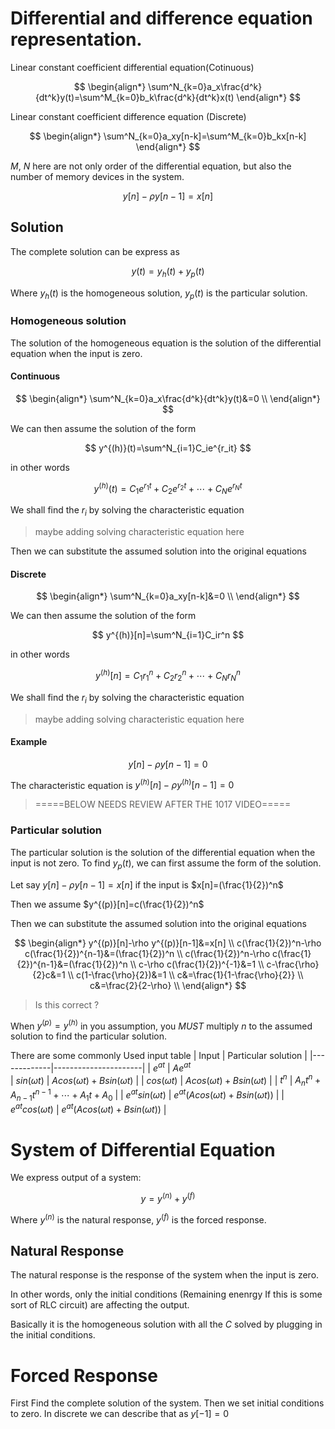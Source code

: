 # Differential and difference equation representation.

Linear constant coefficient differential equation(Cotinuous)

$$
\begin{align*}
\sum^N_{k=0}a_x\frac{d^k}{dt^k}y(t)=\sum^M_{k=0}b_k\frac{d^k}{dt^k}x(t)
\end{align*}
$$

Linear constant coefficient difference equation (Discrete)

$$
\begin{align*}
\sum^N_{k=0}a_xy[n-k]=\sum^M_{k=0}b_kx[n-k]
\end{align*}
$$

$M$, $N$ here are not only order of the differential equation, but also the number of memory devices in the system.


$$
y[n]-\rho y[n-1]=x[n]
$$
## Solution
The complete solution can be express as

$$ y(t) = y_h(t) + y_p(t) $$

Where $y_h(t)$ is the homogeneous solution, $y_p(t)$ is the particular solution.

### Homogeneous solution
The solution of the homogeneous equation is the solution of the differential equation when the input is zero.

#### Continuous

$$
\begin{align*}
\sum^N_{k=0}a_x\frac{d^k}{dt^k}y(t)&=0 \\
\end{align*}
$$

We can then assume the solution of the form

$$
y^{(h)}(t)=\sum^N_{i=1}C_ie^{r_it}
$$

in other words

$$
y^{(h)}(t)=C_1e^{r_1t}+C_2e^{r_2t}+\cdots+C_Ne^{r_Nt}
$$

We shall find the $r_i$ by solving the characteristic equation
> maybe adding solving characteristic equation here

Then we can substitute the assumed solution into the original equations

#### Discrete

$$
\begin{align*}
\sum^N_{k=0}a_xy[n-k]&=0 \\
\end{align*}
$$

We can then assume the solution of the form

$$
y^{(h)}[n]=\sum^N_{i=1}C_ir^n
$$

in other words

$$
y^{(h)}[n]=C_1r_1^n+C_2r_2^n+\cdots+C_Nr_N^n
$$

We shall find the $r_i$ by solving the characteristic equation
> maybe adding solving characteristic equation here


#### Example

$$ y[n]-\rho y[n-1]=0 $$

The characteristic equation is $y^{(h)}[n]-\rho y^{(h)}[n-1]=0$  


> =====BELOW NEEDS REVIEW AFTER THE 1017 VIDEO=====
### Particular solution
The particular solution is the solution of the differential equation when the input is not zero. 
To find $y_p(t)$, we can first assume the form of the solution.

Let say $y[n]-\rho y[n-1]=x[n]$ if the input is $x[n]=(\frac{1}{2})^n$

Then we assume $y^{(p)}[n]=c(\frac{1}{2})^n$
  
  Then we can substitute the assumed solution into the original equations
  
  $$
  \begin{align*}
  y^{(p)}[n]-\rho y^{(p)}[n-1]&=x[n] \\
  c(\frac{1}{2})^n-\rho c(\frac{1}{2})^{n-1}&=(\frac{1}{2})^n \\
  c(\frac{1}{2})^n-\rho c(\frac{1}{2})^{n-1}&=(\frac{1}{2})^n \\
  c-\rho c(\frac{1}{2})^{-1}&=1 \\
  c-\frac{\rho}{2}c&=1 \\
  c(1-\frac{\rho}{2})&=1 \\
  c&=\frac{1}{1-\frac{\rho}{2}} \\
  c&=\frac{2}{2-\rho} \\
  \end{align*}
  $$
> Is this correct ?

  When $y^{(p)} = y^{(h)}$ in you assumption, you *MUST* multiply $n$ to the assumed solution to find the particular solution. 

There are some commonly Used input table 
| Input | Particular solution |
|-------------|----------------------|
| $e^{at}$             | $Ae^{at}$           
| $sin(\omega t)$      | $Acos(\omega t) + Bsin(\omega t)$ |
| $cos(\omega t)$      | $Acos(\omega t) + Bsin(\omega t)$ |
| $t^n$              | $A_nt^n + A_{n-1}t^{n-1} + \cdots + A_1t + A_0$ |
| $e^{at}sin(\omega t)$ | $e^{at}(Acos(\omega t) + Bsin(\omega t))$ |
| $e^{at}cos(\omega t)$ | $e^{at}(Acos(\omega t) + Bsin(\omega t))$ |


# System of Differential Equation

We express output of a system:

$$
y = y^{(n)} + y^{(f)}
$$
  
  Where $y^{(n)}$ is the natural response, $y^{(f)}$ is the forced response.

## Natural Response
The natural response is the response of the system when the input is zero.

In other words, only the initial conditions (Remaining enenrgy If this is some sort of RLC circuit) are affecting the output.


Basically it is the homogeneous solution with all the $C$ solved by plugging in the initial conditions.

# Forced Response
First Find the complete solution of the system.
Then we set initial conditions to zero. In discrete we can describe that as $y[-1] = 0$










